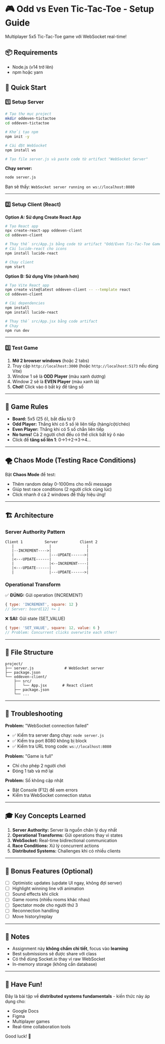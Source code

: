 # 🎮 Odd vs Even Tic-Tac-Toe - Setup Guide

Multiplayer 5x5 Tic-Tac-Toe game với WebSocket real-time!

## 📦 Requirements

- Node.js (v14 trở lên)
- npm hoặc yarn

## 🚀 Quick Start

### 1️⃣ Setup Server

```bash
# Tạo thư mục project
mkdir oddeven-tictactoe
cd oddeven-tictactoe

# Khởi tạo npm
npm init -y

# Cài đặt WebSocket
npm install ws

# Tạo file server.js và paste code từ artifact "WebSocket Server"
```

**Chạy server:**
```bash
node server.js
```

Bạn sẽ thấy: `WebSocket server running on ws://localhost:8080`

---

### 2️⃣ Setup Client (React)

**Option A: Sử dụng Create React App**

```bash
# Tạo React app
npx create-react-app oddeven-client
cd oddeven-client

# Thay thế src/App.js bằng code từ artifact "Odd/Even Tic-Tac-Toe Game"
# Cài lucide-react cho icons
npm install lucide-react

# Chạy client
npm start
```

**Option B: Sử dụng Vite (nhanh hơn)**

```bash
# Tạo Vite React app
npm create vite@latest oddeven-client -- --template react
cd oddeven-client

# Cài dependencies
npm install
npm install lucide-react

# Thay thế src/App.jsx bằng code artifact
# Chạy
npm run dev
```

---

### 3️⃣ Test Game

1. **Mở 2 browser windows** (hoặc 2 tabs)
2. Truy cập `http://localhost:3000` (hoặc `http://localhost:5173` nếu dùng Vite)
3. Window 1 sẽ là **ODD Player** (màu xanh dương)
4. Window 2 sẽ là **EVEN Player** (màu xanh lá)
5. **Chơi!** Click vào ô bất kỳ để tăng số

---

## 🎯 Game Rules

- **Board:** 5x5 (25 ô), bắt đầu từ 0
- **Odd Player:** Thắng khi có 5 số lẻ liên tiếp (hàng/cột/chéo)
- **Even Player:** Thắng khi có 5 số chẵn liên tiếp
- **No turns!** Cả 2 người chơi đều có thể click bất kỳ ô nào
- Click để **tăng số lên 1**: 0→1→2→3→4...

---

## 🌪️ Chaos Mode (Testing Race Conditions)

Bật **Chaos Mode** để test:
- Thêm random delay 0-1000ms cho mỗi message
- Giúp test race conditions (2 người click cùng lúc)
- Click nhanh ở cả 2 windows để thấy hiệu ứng!

---

## 🏗️ Architecture

### Server Authority Pattern
```
Client 1          Server          Client 2
   |                |                |
   |--INCREMENT---->|                |
   |                |---UPDATE------>|
   |<---UPDATE------|                |
   |                |<--INCREMENT----|
   |<---UPDATE------|                |
   |                |---UPDATE------>|
```

### Operational Transform
✅ **ĐÚNG:** Gửi operation (INCREMENT)
```javascript
{ type: 'INCREMENT', square: 12 }
// Server: board[12] += 1
```

❌ **SAI:** Gửi state (SET_VALUE)
```javascript
{ type: 'SET_VALUE', square: 12, value: 6 }
// Problem: Concurrent clicks overwrite each other!
```

---

## 📁 File Structure

```
project/
├── server.js              # WebSocket server
├── package.json
└── oddeven-client/
    ├── src/
    │   └── App.jsx       # React client
    ├── package.json
    └── ...
```

---

## 🐛 Troubleshooting

**Problem:** "WebSocket connection failed"
- ✅ Kiểm tra server đang chạy: `node server.js`
- ✅ Kiểm tra port 8080 không bị block
- ✅ Kiểm tra URL trong code: `ws://localhost:8080`

**Problem:** "Game is full"
- Chỉ cho phép 2 người chơi
- Đóng 1 tab và mở lại

**Problem:** Số không cập nhật
- Bật Console (F12) để xem errors
- Kiểm tra WebSocket connection status

---

## 🎓 Key Concepts Learned

1. **Server Authority:** Server là nguồn chân lý duy nhất
2. **Operational Transforms:** Gửi operations thay vì states
3. **WebSocket:** Real-time bidirectional communication
4. **Race Conditions:** Xử lý concurrent actions
5. **Distributed Systems:** Challenges khi có nhiều clients

---

## 🌟 Bonus Features (Optional)

- [ ] Optimistic updates (update UI ngay, không đợi server)
- [ ] Highlight winning line với animation
- [ ] Sound effects khi click
- [ ] Game rooms (nhiều rooms khác nhau)
- [ ] Spectator mode cho người thứ 3
- [ ] Reconnection handling
- [ ] Move history/replay

---

## 📝 Notes

- Assignment này **không chấm chi tiết**, focus vào **learning**
- Best submissions sẽ được share với class
- Có thể dùng Socket.io thay vì raw WebSocket
- In-memory storage (không cần database)

---

## 🎉 Have Fun!

Đây là bài tập về **distributed systems fundamentals** - kiến thức này áp dụng cho:
- Google Docs
- Figma
- Multiplayer games
- Real-time collaboration tools

Good luck! 🚀